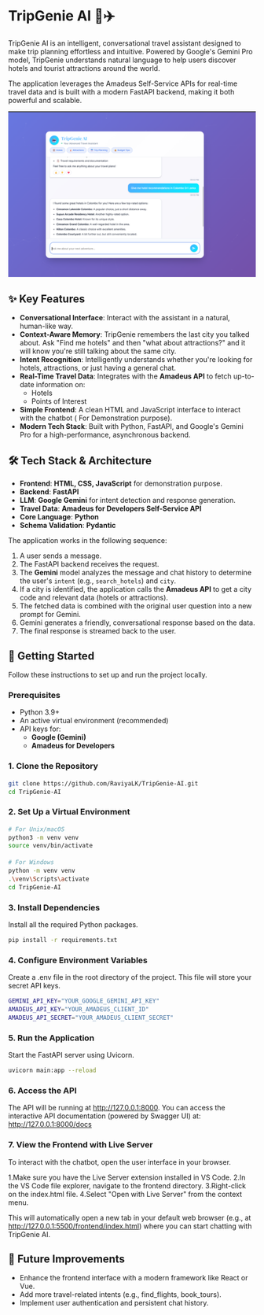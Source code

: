 # TripGenie AI 🧞✈️

TripGenie AI is an intelligent, conversational travel assistant designed to make trip planning effortless and intuitive. Powered by Google's Gemini Pro model, TripGenie understands natural language to help users discover hotels and tourist attractions around the world.

The application leverages the Amadeus Self-Service APIs for real-time travel data and is built with a modern FastAPI backend, making it both powerful and scalable.

![TripGenie Demo](screenshots/UI.png) 

## ✨ Key Features

- **Conversational Interface**: Interact with the assistant in a natural, human-like way.
- **Context-Aware Memory**: TripGenie remembers the last city you talked about. Ask "Find me hotels" and then "what about attractions?" and it will know you're still talking about the same city.
- **Intent Recognition**: Intelligently understands whether you're looking for hotels, attractions, or just having a general chat.
- **Real-Time Travel Data**: Integrates with the **Amadeus API** to fetch up-to-date information on:
    - Hotels
    - Points of Interest
- **Simple Frontend**: A clean HTML and JavaScript interface to interact with the chatbot ( For Demonstration purpose).
- **Modern Tech Stack**: Built with Python, FastAPI, and Google's Gemini Pro for a high-performance, asynchronous backend.

## 🛠️ Tech Stack & Architecture

- **Frontend**: **HTML, CSS, JavaScript** for demonstration purpose.
- **Backend**: **FastAPI**
- **LLM**: **Google Gemini** for intent detection and response generation.
- **Travel Data**: **Amadeus for Developers Self-Service API**
- **Core Language**: **Python**
- **Schema Validation**: **Pydantic**

The application works in the following sequence:
1.  A user sends a message.
2.  The FastAPI backend receives the request.
3.  The **Gemini** model analyzes the message and chat history to determine the user's `intent` (e.g., `search_hotels`) and `city`.
4.  If a city is identified, the application calls the **Amadeus API** to get a city code and relevant data (hotels or attractions).
5.  The fetched data is combined with the original user question into a new prompt for Gemini.
6.  Gemini generates a friendly, conversational response based on the data.
7.  The final response is streamed back to the user.

## 🚀 Getting Started

Follow these instructions to set up and run the project locally.

### Prerequisites

- Python 3.9+
- An active virtual environment (recommended)
- API keys for:
    - **Google (Gemini)**
    - **Amadeus for Developers**

### 1. Clone the Repository

```bash
git clone https://github.com/RaviyaLK/TripGenie-AI.git
cd TripGenie-AI
```

### 2. Set Up a Virtual Environment

```bash
# For Unix/macOS
python3 -m venv venv
source venv/bin/activate

# For Windows
python -m venv venv
.\venv\Scripts\activate
cd TripGenie-AI
```

### 3. Install Dependencies

Install all the required Python packages.

```bash
pip install -r requirements.txt
```

### 4. Configure Environment Variables

Create a .env file in the root directory of the project. This file will store your secret API keys.

```bash
GEMINI_API_KEY="YOUR_GOOGLE_GEMINI_API_KEY"
AMADEUS_API_KEY="YOUR_AMADEUS_CLIENT_ID"
AMADEUS_API_SECRET="YOUR_AMADEUS_CLIENT_SECRET"
```

### 5. Run the Application

Start the FastAPI server using Uvicorn.

```bash
uvicorn main:app --reload
```

### 6. Access the API

The API will be running at http://127.0.0.1:8000. You can access the interactive API documentation (powered by Swagger UI) at:
http://127.0.0.1:8000/docs

### 7. View the Frontend with Live Server

To interact with the chatbot, open the user interface in your browser.

1.Make sure you have the Live Server extension installed in VS Code.
2.In the VS Code file explorer, navigate to the frontend directory.
3.Right-click on the index.html file.
4.Select "Open with Live Server" from the context menu.

This will automatically open a new tab in your default web browser (e.g., at http://127.0.0.1:5500/frontend/index.html) where you can start chatting with TripGenie AI.

## 🌟 Future Improvements

- Enhance the frontend interface with a modern framework like React or Vue.
- Add more travel-related intents (e.g., find_flights, book_tours).
- Implement user authentication and persistent chat history.